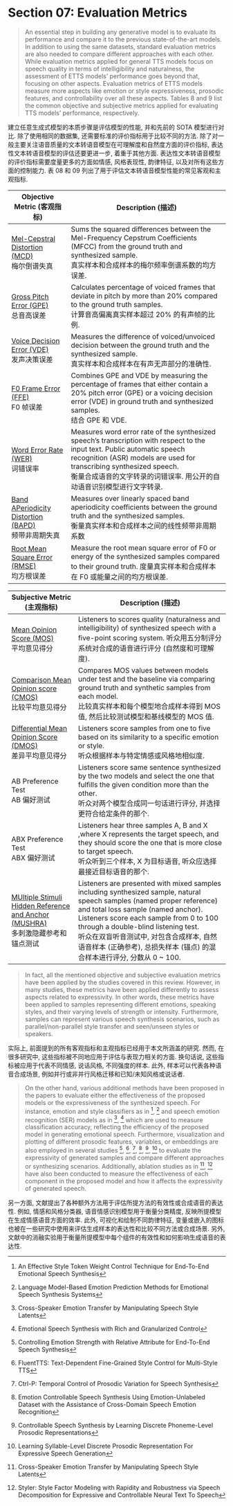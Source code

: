 # Section 07: Evaluation Metrics

> An essential step in building any generative model is to evaluate its performance and compare it to the previous state-of-the-art models.
> In addition to using the same datasets, standard evaluation metrics are also needed to compare different approaches with each other.
> While evaluation metrics applied for general TTS models focus on speech quality in terms of intelligibility and naturalness, the assessment of ETTS models’ performance goes beyond that, focusing on other aspects.
> Evaluation metrics of ETTS models measure more aspects like emotion or style expressiveness, prosodic features, and controllability over all these aspects.
> Tables 8 and 9 list the common objective and subjective metrics applied for evaluating TTS models’ performance, respectively.

建立任意生成式模型的本质步骤是评估模型的性能, 并和先前的 SOTA 模型进行对比.
除了使用相同的数据集, 还需要标准的评价指标用于比较不同的方法.
除了对一般主要关注语音质量的文本转语音模型在可理解度和自然度方面的评价指标, 表达性文本转语音模型的评估还要更进一步, 着重于其他方面.
表达性文本转语音模型的评价指标需要度量更多的方面如情感, 风格表现性, 韵律特征, 以及对所有这些方面的控制能力.
表 08 和 09 列出了用于评估文本转语音模型性能的常见客观和主观指标.

| Objective Metric (客观指标) | Description (描述) |
| --- | --- |
| [Mel-Cepstral Distortion (MCD)](../../Evaluations/MCD.md) <br> 梅尔倒谱失真 | Sums the squared differences between the Mel-Frequency Cepstrum Coefficients (MFCC) from the ground truth and synthesized sample. <br>真实样本和合成样本的梅尔频率倒谱系数的均方误差. |
| [Gross Pitch Error (GPE)](../../Evaluations/GPE.md) <br> 总音高误差 | Calculates percentage of voiced frames that deviate in pitch by more than 20% compared to the ground truth samples.<br> 计算音高偏离真实样本超过 20% 的有声帧的比例. |
| [Voice Decision Error (VDE)](../../Evaluations/VDE.md) <br> 发声决策误差| Measures the difference of voiced/unvoiced decision between the ground truth and the synthesized sample.<br> 真实样本和合成样本在有声无声部分的准确性.|
| [F0 Frame Error (FFE)](../../Evaluations/FFE.md) <br> F0 帧误差 | Combines GPE and VDE by measuring the percentage of frames that either contain a 20% pitch error (GPE) or a voicing decision error (VDE) in ground truth and synthesized samples.<br> 结合 GPE 和 VDE.|
| [Word Error Rate (WER)](../../Evaluations/WER.md) <br> 词错误率 | Measures word error rate of the synthesized speech’s transcription with respect to the input text. Public automatic speech recognition (ASR) models are used for transcribing synthesized speech.<br> 衡量合成语音的文字转录的词错误率. 用公开的自动语音识别模型进行文字转录. |
| [Band APeriodicity Distortion (BAPD)](../../Evaluations/BAPD.md) <br> 频带非周期失真 | Measures over linearly spaced band aperiodicity coefficients between the ground truth and the synthesized samples.<br>衡量真实样本和合成样本之间的线性频带非周期系数 |
| [Root Mean Square Error (RMSE)](../../Evaluations/RMSE.md) <br> 均方根误差|Measure the root mean square error of F0 or energy of the synthesized samples compared to their ground truth. 度量真实样本和合成样本在 F0 或能量之间的均方根误差. |

| Subjective Metric (主观指标) | Description (描述) |
| --- | --- |
| [Mean Opinion Score (MOS)](../../Evaluations/MOS.md) <br> 平均意见得分 | Listeners to scores quality (naturalness and intelligibility) of synthesized speech with a five-point scoring system. 听众用五分制评分系统对合成的语音进行评分 (自然度和可理解度). |
| [Comparison Mean Opinion score (CMOS)](../../Evaluations/CMOS.md) <br> 比较平均意见得分 | Compares MOS values between models under test and the baseline via comparing ground truth and synthetic samples from each model. <br> 比较真实样本和每个模型地合成样本得到 MOS 值, 然后比较测试模型和基线模型的 MOS 值. |
| [Differential Mean Opinion Score (DMOS)](../../Evaluations/DMOS.md) <br> 差异平均意见得分 | Listeners score samples from one to five based on its similarity to a specific emotion or style. <br> 听众根据样本与特定情感或风格地相似度.|
| AB Preference Test <br>AB 偏好测试 | Listeners score same sentence synthesized by the two models and select the one that fulfills the given condition more than the other. <br> 听众对两个模型合成同一句话进行评分, 并选择更符合给定条件的那个. |
| ABX Preference Test <br> ABX 偏好测试 | Listeners hear three samples A, B and X ,where X represents the target speech, and they should score the one that is more close to target speech. <br> 听众听到三个样本, X 为目标语音, 听众应选择最接近目标语音的那个. |
| [MUltiple Stimuli Hidden Reference and Anchor (MUSHRA)](../../Evaluations/MUSHRA.md) <br> 多刺激隐藏参考和锚点测试| Listeners are presented with mixed samples including synthesized sample, natural speech samples (named proper reference) and total loss sample (named anchor). Listeners score each sample from 0 to 100 through a double-blind listening test.<br> 听众在双盲听音测试中, 对包含合成样本, 自然语音样本 (正确参考), 总损失样本 (锚点) 的混合样本进行评分, 分数从 0 ~ 100. |

> In fact, all the mentioned objective and subjective evaluation metrics have been applied by the studies covered in this review.
> However, in many studies, these metrics have been applied differently to assess aspects related to expressivity.
> In other words, these metrics have been applied to samples representing different emotions, speaking styles, and their varying levels of strength or intensity.
> Furthermore, samples can represent various speech synthesis scenarios, such as parallel/non-parallel style transfer and seen/unseen styles or speakers.

实际上, 前面提到的所有客观指标和主观指标已经用于本文所涵盖的研究.
然而, 在很多研究中, 这些指标被不同地应用于评估与表现力相关的方面.
换句话说, 这些指标被应用于代表不同情感, 说话风格, 不同强度的样本.
此外, 样本可以代表各种语音合成场景, 例如并行或非并行风格迁移和已知/未知风格或说话者.

> On the other hand, various additional methods have been proposed in the papers to evaluate either the effectiveness of the proposed models or the expressiveness of the synthesized speech.
> For instance, emotion and style classifiers as in [^1], [^2] and speech emotion recognition (SER) models as in [^3], [^4] which are used to measure classification accuracy, reflecting the efficiency of the proposed model in generating emotional speech.
> Furthermore, visualization and plotting of different prosodic features, variables, or embeddings are also employed in several studies [^5], [^6], [^7], [^8], [^9], [^10] to evaluate the expressivity of generated samples and compare different approaches or synthesizing scenarios.
> Additionally, ablation studies as in [^3], [^11] have also been conducted to measure the effectiveness of each component in the proposed model and how it affects the expressivity of generated speech.

另一方面, 文献提出了各种额外方法用于评估所提方法的有效性或合成语音的表达性.
例如, 情感和风格分类器, 语音情感识别模型用于衡量分类精度, 反映所提模型在生成情感语音方面的效率.
此外, 可视化和绘制不同韵律特征, 变量或嵌入的图标也被在一些研究中使用来评估生成样本的表达性和比较不同方法或合成场景.
另外, 文献中的消融实验用于衡量所提模型中每个组件的有效性和如何影响生成语音的表达性.

[^1]: An Effective Style Token Weight Control Technique for End-To-End Emotional Speech Synthesis
[^2]: Language Model-Based Emotion Prediction Methods for Emotional Speech Synthesis Systems
[^3]: Cross-Speaker Emotion Transfer by Manipulating Speech Style Latents
[^4]: Emotional Speech Synthesis with Rich and Granularized Control
[^5]: Controlling Emotion Strength with Relative Attribute for End-To-End Speech Synthesis
[^6]: FluentTTS: Text-Dependent Fine-Grained Style Control for Multi-Style TTS
[^7]: Ctrl-P: Temporal Control of Prosodic Variation for Speech Synthesis
[^8]: Emotion Controllable Speech Synthesis Using Emotion-Unlabeled Dataset with the Assistance of Cross-Domain Speech Emotion Recognition
[^9]: Controllable Speech Synthesis by Learning Discrete Phoneme-Level Prosodic Representations
[^10]: Learning Syllable-Level Discrete Prosodic Representation For Expressive Speech Generation
[^11]: Styler: Style Factor Modeling with Rapidity and Robustness via Speech Decomposition for Expressive and Controllable Neural Text To Speech